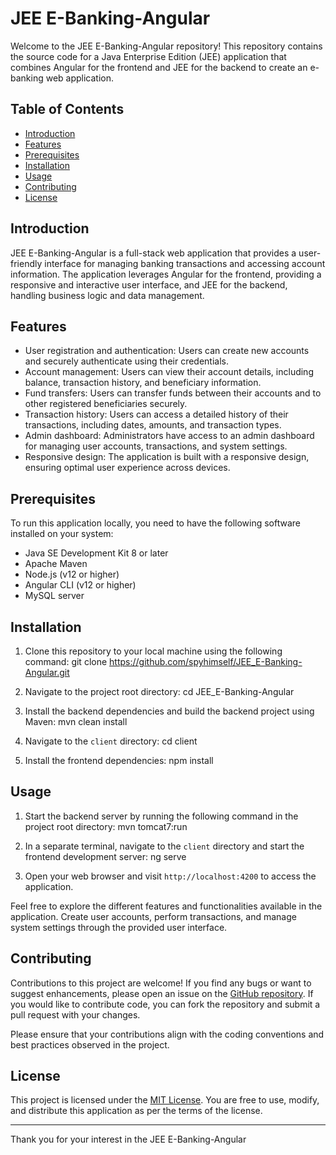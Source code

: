 # JEE E-Banking-Angular

Welcome to the JEE E-Banking-Angular repository! This repository contains the source code for a Java Enterprise Edition (JEE) application that combines Angular for the frontend and JEE for the backend to create an e-banking web application.

## Table of Contents

- [Introduction](#introduction)
- [Features](#features)
- [Prerequisites](#prerequisites)
- [Installation](#installation)
- [Usage](#usage)
- [Contributing](#contributing)
- [License](#license)

## Introduction

JEE E-Banking-Angular is a full-stack web application that provides a user-friendly interface for managing banking transactions and accessing account information. The application leverages Angular for the frontend, providing a responsive and interactive user interface, and JEE for the backend, handling business logic and data management.

## Features

- User registration and authentication: Users can create new accounts and securely authenticate using their credentials.
- Account management: Users can view their account details, including balance, transaction history, and beneficiary information.
- Fund transfers: Users can transfer funds between their accounts and to other registered beneficiaries securely.
- Transaction history: Users can access a detailed history of their transactions, including dates, amounts, and transaction types.
- Admin dashboard: Administrators have access to an admin dashboard for managing user accounts, transactions, and system settings.
- Responsive design: The application is built with a responsive design, ensuring optimal user experience across devices.

## Prerequisites

To run this application locally, you need to have the following software installed on your system:

- Java SE Development Kit 8 or later
- Apache Maven
- Node.js (v12 or higher)
- Angular CLI (v12 or higher)
- MySQL server

## Installation

1. Clone this repository to your local machine using the following command:
git clone https://github.com/spyhimself/JEE_E-Banking-Angular.git

2. Navigate to the project root directory:
cd JEE_E-Banking-Angular

3. Install the backend dependencies and build the backend project using Maven:
mvn clean install

4. Navigate to the `client` directory:
cd client

5. Install the frontend dependencies:
npm install

## Usage

1. Start the backend server by running the following command in the project root directory:
mvn tomcat7:run

2. In a separate terminal, navigate to the `client` directory and start the frontend development server:
ng serve

3. Open your web browser and visit `http://localhost:4200` to access the application.

Feel free to explore the different features and functionalities available in the application. Create user accounts, perform transactions, and manage system settings through the provided user interface.

## Contributing

Contributions to this project are welcome! If you find any bugs or want to suggest enhancements, please open an issue on the [GitHub repository](https://github.com/spyhimself/JEE_E-Banking-Angular/issues). If you would like to contribute code, you can fork the repository and submit a pull request with your changes.

Please ensure that your contributions align with the coding conventions and best practices observed in the project.

## License

This project is licensed under the [MIT License](LICENSE). You are free to use, modify, and distribute this application as per the terms of the license.

---

Thank you for your interest in the JEE E-Banking-Angular
